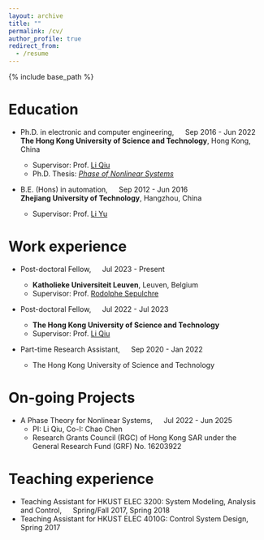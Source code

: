 ```yaml
---
layout: archive
title: ""
permalink: /cv/
author_profile: true
redirect_from:
  - /resume
---
```


{% include base_path %}

Education
======
* Ph.D. in electronic and computer engineering, &emsp; Sep 2016 - Jun 2022 <br> **The Hong Kong University of Science and Technology**, Hong Kong, China 
  * Supervisor: Prof. [Li Qiu](https://ece.hkust.edu.hk/eeqiu)
  * Ph.D. Thesis: [*Phase of Nonlinear Systems*](https://lbezone.ust.hk/bib/991013039828103412)
    
* B.E. (Hons) in automation, &emsp; Sep 2012 - Jun 2016 <br>  **Zhejiang University of Technology**, Hangzhou, China
  * Supervisor: Prof. [Li Yu](https://homepage.zjut.edu.cn//yuli)

Work experience
======
* Post-doctoral Fellow, &emsp; Jul 2023 - Present
  * **Katholieke Universiteit Leuven**, Leuven, Belgium
  * Supervisor: Prof. [Rodolphe Sepulchre](https://sites.google.com/site/rsepulchre/)

* Post-doctoral Fellow, &emsp; Jul 2022 - Jul 2023
  * **The Hong Kong University of Science and Technology**
  * Supervisor: Prof. [Li Qiu](https://ece.hkust.edu.hk/eeqiu)

* Part-time Research Assistant, &emsp; Sep 2020 - Jan 2022
  * The Hong Kong University of Science and Technology

On-going Projects
======
* A Phase Theory for Nonlinear Systems, &emsp;  Jul 2022 - Jun 2025
  * PI: Li Qiu, Co-I: Chao Chen 
  * Research Grants Council (RGC) of Hong Kong SAR under the General Research Fund (GRF) No. 16203922
  
Teaching experience
======
* Teaching Assistant for HKUST ELEC 3200: System Modeling, Analysis and Control, &emsp; Spring/Fall 2017, Spring 2018
* Teaching Assistant for HKUST ELEC 4010G: Control System Design,&emsp;  Spring 2017

  
